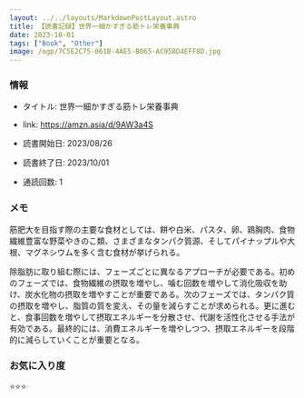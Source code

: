 ```yaml
---
layout: ../../layouts/MarkdownPostLayout.astro
title: 【読書記録】世界一細かすぎる筋トレ栄養事典
date: 2023-10-01
tags: ["Book", "Other"]
image: /ogp/7C5E2C75-061B-4AE5-B065-AC95BD4EFF8D.jpg
---
```


### 情報
- タイトル: 世界一細かすぎる筋トレ栄養事典
- link: https://amzn.asia/d/9AW3a4S

- 読書開始日: 2023/08/26
- 読書終了日: 2023/10/01
- 通読回数: 1

### メモ
筋肥大を目指す際の主要な食材としては、餅や白米、パスタ、卵、鶏胸肉、食物繊維豊富な野菜やきのこ類、さまざまなタンパク質源、そしてパイナップルや大根、マグネシウムを多く含む食材が挙げられる。

除脂肪に取り組む際には、フェーズごとに異なるアプローチが必要である。初めのフェーズでは、食物繊維の摂取を増やし、噛む回数を増やして消化吸収を助け、炭水化物の摂取を増やすことが重要である。次のフェーズでは、タンパク質の摂取を増やし、脂質の質を変え、その量を減らすことが求められる。更に進むと、食事回数を増やして摂取エネルギーを分散させ、代謝を活性化させる手法が有効である。最終的には、消費エネルギーを増やしつつ、摂取エネルギーを段階的に減らしていくことが重要となる。


### お気に入り度
⭐️⭐️⭐️
